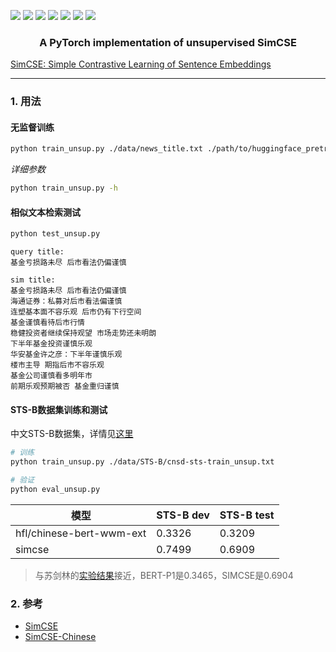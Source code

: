 ![](https://img.shields.io/badge/license-MIT-blue)
![](https://img.shields.io/badge/Python-3.8.5-blue)
![](https://img.shields.io/badge/torch-1.4.0-green)
![](https://img.shields.io/badge/transformers-4.5.1-green)
![](https://img.shields.io/badge/datasets-1.7.0-green)
![](https://img.shields.io/badge/faiss--cpu-1.7.0-green)
![](https://img.shields.io/badge/tqdm-4.49.0-green)

<h3 align="center">
<p>A PyTorch implementation of unsupervised SimCSE </p>
</h3>

[SimCSE: Simple Contrastive Learning of Sentence Embeddings](https://arxiv.org/abs/2104.08821)

---

### 1. 用法

#### 无监督训练 
```bash
python train_unsup.py ./data/news_title.txt ./path/to/huggingface_pretrained_model
```

*详细参数*
```bash
python train_unsup.py -h
```

#### 相似文本检索测试
```bash
python test_unsup.py
```

```
query title:
基金亏损路未尽 后市看法仍偏谨慎

sim title:
基金亏损路未尽 后市看法仍偏谨慎
海通证券：私募对后市看法偏谨慎
连塑基本面不容乐观 后市仍有下行空间
基金谨慎看待后市行情
稳健投资者继续保持观望 市场走势还未明朗
下半年基金投资谨慎乐观
华安基金许之彦：下半年谨慎乐观
楼市主导 期指后市不容乐观
基金公司谨慎看多明年市
前期乐观预期被否 基金重归谨慎
```

#### STS-B数据集训练和测试
中文STS-B数据集，详情见[这里](https://github.com/pluto-junzeng/CNSD)

```bash
# 训练
python train_unsup.py ./data/STS-B/cnsd-sts-train_unsup.txt

# 验证
python eval_unsup.py
```

|模型| STS-B dev | STS-B test|
| --- | --- | --- |
| hfl/chinese-bert-wwm-ext | 0.3326 | 0.3209 |
| simcse | 0.7499 | 0.6909 |

> 与苏剑林的[实验结果](https://spaces.ac.cn/archives/8348)接近，BERT-P1是0.3465，SIMCSE是0.6904

### 2. 参考
- [SimCSE](https://github.com/princeton-nlp/SimCSE)
- [SimCSE-Chinese](https://github.com/zhengyanzhao1997/NLP-model/tree/main/model/model/Torch_model/SimCSE-Chinese)
